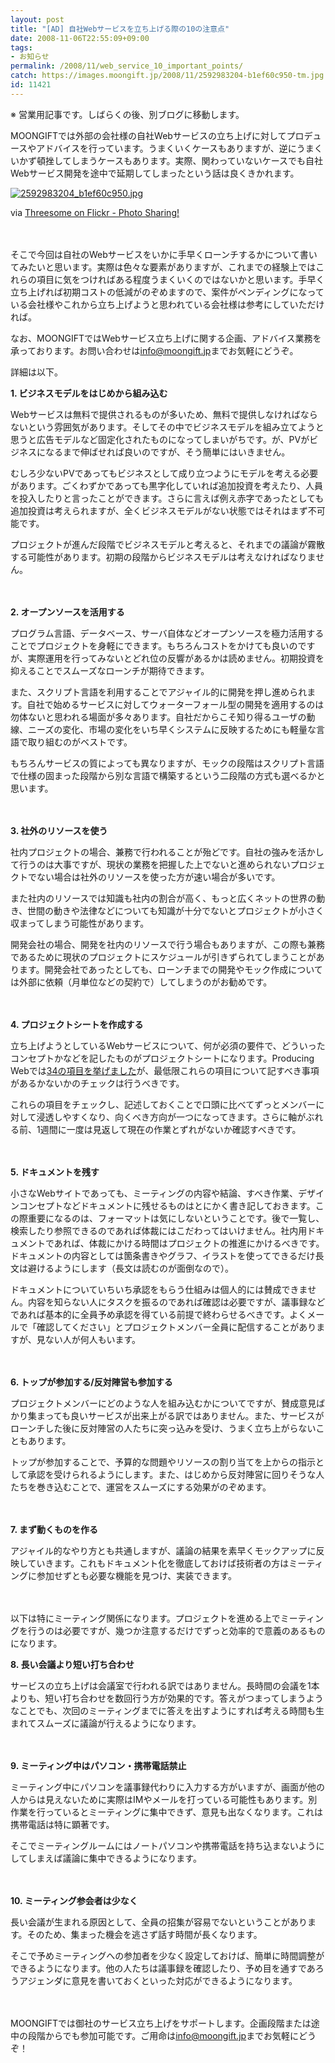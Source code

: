 ```yaml
---
layout: post
title: "[AD] 自社Webサービスを立ち上げる際の10の注意点"
date: 2008-11-06T22:55:09+09:00
tags: 
- お知らせ
permalink: /2008/11/web_service_10_important_points/
catch: https://images.moongift.jp/2008/11/2592983204-b1ef60c950-tm.jpg
id: 11421
---
```

※ 営業用記事です。しばらくの後、別ブログに移動します。

  

MOONGIFTでは外部の会社様の自社Webサービスの立ち上げに対してプロデュースやアドバイスを行っています。うまくいくケースもありますが、逆にうまくいかず頓挫してしまうケースもあります。実際、関わっていないケースでも自社Webサービス開発を途中で延期してしまったという話は良くきかれます。

  

[![2592983204_b1ef60c950.jpg](https://images.moongift.jp/2008/11/2592983204-b1ef60c950-tm.jpg)](https://images.moongift.jp/2008/11/2592983204-b1ef60c950.jpg)

  

via [Threesome on Flickr - Photo Sharing!](http://www.flickr.com/photos/78257515@N00/2592983204)

　  
  

そこで今回は自社のWebサービスをいかに手早くローンチするかについて書いてみたいと思います。実際は色々な要素がありますが、これまでの経験上ではこれらの項目に気をつければある程度うまくいくのではないかと思います。手早く立ち上げれば初期コストの低減がのぞめますので、案件がペンディングになっている会社様やこれから立ち上げようと思われている会社様は参考にしていただければ。

  

なお、MOONGIFTではWebサービス立ち上げに関する企画、アドバイス業務を承っております。お問い合わせは[info@moongift.jp](mailto:info@moongift.jp)までお気軽にどうぞ。

  

詳細は以下。

  
  
<!--more-->  

**1. ビジネスモデルをはじめから組み込む**

  

Webサービスは無料で提供されるものが多いため、無料で提供しなければならないという雰囲気があります。そしてその中でビジネスモデルを組み立てようと思うと広告モデルなど固定化されたものになってしまいがちです。が、PVがビジネスになるまで伸ばせれば良いのですが、そう簡単にはいきません。

  

むしろ少ないPVであってもビジネスとして成り立つようにモデルを考える必要があります。ごくわずかであっても黒字化していれば追加投資を考えたり、人員を投入したりと言ったことができます。さらに言えば例え赤字であったとしても追加投資は考えられますが、全くビジネスモデルがない状態ではそれはまず不可能です。

  

プロジェクトが進んだ段階でビジネスモデルと考えると、それまでの議論が霧散する可能性があります。初期の段階からビジネスモデルは考えなければなりません。

  

　

  

**2. オープンソースを活用する**

  

プログラム言語、データベース、サーバ自体などオープンソースを極力活用することでプロジェクトを身軽にできます。もちろんコストをかけても良いのですが、実際運用を行ってみないとどれ位の反響があるかは読めません。初期投資を抑えることでスムーズなローンチが期待できます。

  

また、スクリプト言語を利用することでアジャイル的に開発を押し進められます。自社で始めるサービスに対してウォーターフォール型の開発を適用するのは勿体ないと思われる場面が多々あります。自社だからこそ知り得るユーザの動線、ニーズの変化、市場の変化をいち早くシステムに反映するためにも軽量な言語で取り組むのがベストです。

  

もちろんサービスの質によっても異なりますが、モックの段階はスクリプト言語で仕様の固まった段階から別な言語で構築するという二段階の方式も選べるかと思います。

  

　

  

**3. 社外のリソースを使う**

  

社内プロジェクトの場合、兼務で行われることが殆どです。自社の強みを活かして行うのは大事ですが、現状の業務を把握した上でないと進められないプロジェクトでない場合は社外のリソースを使った方が速い場合が多いです。

  

また社内のリソースでは知識も社内の割合が高く、もっと広くネットの世界の動き、世間の動きや法律などについても知識が十分でないとプロジェクトが小さく収まってしまう可能性があります。

  

開発会社の場合、開発を社内のリソースで行う場合もありますが、この際も兼務であるために現状のプロジェクトにスケジュールが引きずられてしまうことがあります。開発会社であったとしても、ローンチまでの開発やモック作成については外部に依頼（月単位などの契約で）してしまうのがお勧めです。

  

　

  

**4. プロジェクトシートを作成する**

  

立ち上げようとしているWebサービスについて、何が必須の要件で、どういったコンセプトかなどを記したものがプロジェクトシートになります。Producing Webでは[34の項目を挙げました](http://producing-web.com/2008/05/planning_web_service_with_34_points/)が、最低限これらの項目について記すべき事項があるかないかのチェックは行うべきです。

  

これらの項目をチェックし、記述しておくことで口頭に比べてずっとメンバーに対して浸透しやすくなり、向くべき方向が一つになってきます。さらに軸がぶれる前、1週間に一度は見返して現在の作業とずれがないか確認すべきです。

  

　

  

**5. ドキュメントを残す**

  

小さなWebサイトであっても、ミーティングの内容や結論、すべき作業、デザインコンセプトなどドキュメントに残せるものはとにかく書き記しておきます。この際重要になるのは、フォーマットは気にしないということです。後で一覧し、検索したり参照できるのであれば体裁にはこだわってはいけません。社内用ドキュメントであれば、体裁にかける時間はプロジェクトの推進にかけるべきです。ドキュメントの内容としては箇条書きやグラフ、イラストを使ってできるだけ長文は避けるようにします（長文は読むのが面倒なので）。

  

ドキュメントについていちいち承認をもらう仕組みは個人的には賛成できません。内容を知らない人にタスクを振るのであれば確認は必要ですが、議事録などであれば基本的に全員予め承認を得ている前提で終わらせるべきです。よくメールで「確認してください」とプロジェクトメンバー全員に配信することがありますが、見ない人が何人もいます。

  

　

  

**6. トップが参加する/反対陣営も参加する**

  

プロジェクトメンバーにどのような人を組み込むかについてですが、賛成意見ばかり集まっても良いサービスが出来上がる訳ではありません。また、サービスがローンチした後に反対陣営の人たちに突っ込みを受け、うまく立ち上がらないこともあります。

  

トップが参加することで、予算的な問題やリソースの割り当てを上からの指示として承認を受けられるようにします。また、はじめから反対陣営に回りそうな人たちを巻き込むことで、運営をスムーズにする効果がのぞめます。

  

　

  

**7. まず動くものを作る**

  

アジャイル的なやり方とも共通しますが、議論の結果を素早くモックアップに反映していきます。これもドキュメント化を徹底しておけば技術者の方はミーティングに参加せずとも必要な機能を見つけ、実装できます。

  

　　

  

以下は特にミーティング関係になります。プロジェクトを進める上でミーティングを行うのは必要ですが、幾つか注意するだけでずっと効率的で意義のあるものになります。

  

**8. 長い会議より短い打ち合わせ**

  

サービスの立ち上げは会議室で行われる訳ではありません。長時間の会議を1本よりも、短い打ち合わせを数回行う方が効果的です。答えがつまってしまうようなことでも、次回のミーティングまでに答えを出すようにすれば考える時間も生まれてスムーズに議論が行えるようになります。

  

　

  

**9. ミーティング中はパソコン・携帯電話禁止**

  

ミーティング中にパソコンを議事録代わりに入力する方がいますが、画面が他の人からは見えないために実際はIMやメールを打っている可能性もあります。別作業を行っているとミーティングに集中できず、意見も出なくなります。これは携帯電話は特に顕著です。

  

そこでミーティングルームにはノートパソコンや携帯電話を持ち込まないようにしてしまえば議論に集中できるようになります。

  

　

  

**10. ミーティング参会者は少なく**

  

長い会議が生まれる原因として、全員の招集が容易でないということがあります。そのため、集まった機会を逃さず話す時間が長くなります。

  

そこで予めミーティングへの参加者を少なく設定しておけば、簡単に時間調整ができるようになります。他の人たちは議事録を確認したり、予め目を通すであろうアジェンダに意見を書いておくといった対応ができるようになります。

  

　

  

MOONGIFTでは御社のサービス立ち上げをサポートします。企画段階または途中の段階からでも参加可能です。ご用命は[info@moongift.jp](mailto:info@moongift.jp)までお気軽にどうぞ！

  
